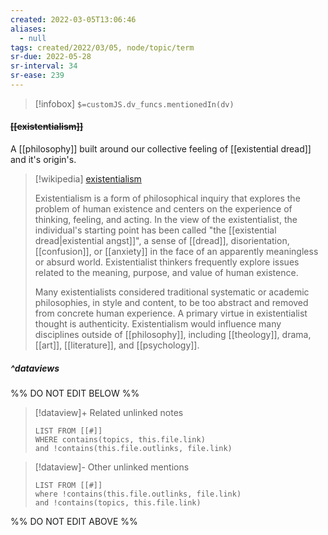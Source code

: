 ```yaml
---
created: 2022-03-05T13:06:46 
aliases:
  - null
tags: created/2022/03/05, node/topic/term
sr-due: 2022-05-28
sr-interval: 34
sr-ease: 239
---
```

> [!infobox]
`$=customJS.dv_funcs.mentionedIn(dv)`

#### <s class="topic-title">[[existentialism]]</s>

A [[philosophy]] built around our collective feeling of [[existential dread]] and it's origin's.

> [!wikipedia] [existentialism](https://en.wikipedia.org/wiki/Existentialism)
> 
> Existentialism is a form of philosophical inquiry that explores the problem of human existence and centers on the experience of thinking, feeling, and acting. 
> In the view of the existentialist, the individual's starting point has been called "the [[existential dread|existential angst]]", a sense of [[dread]], disorientation, [[confusion]], or [[anxiety]] in the face of an apparently meaningless or absurd world. Existentialist thinkers frequently explore issues related to the meaning, purpose, and value of human existence.
> 
> Many existentialists considered traditional systematic or academic philosophies, in style and content, to be too abstract and removed from concrete human experience. A primary virtue in existentialist thought is authenticity. Existentialism would influence many disciplines outside of [[philosophy]], including [[theology]], drama, [[art]], [[literature]], and [[psychology]].
>

##### ^dataviews

%% DO NOT EDIT BELOW %%
> [!dataview]+ Related unlinked notes
> ```dataview
> LIST FROM [[#]]
> WHERE contains(topics, this.file.link)
> and !contains(this.file.outlinks, file.link)
> ```
 
> [!dataview]- Other unlinked mentions
> ```dataview
> LIST FROM [[#]]
> where !contains(this.file.outlinks, file.link)
> and !contains(topics, this.file.link)
> ```

%% DO NOT EDIT ABOVE %%
